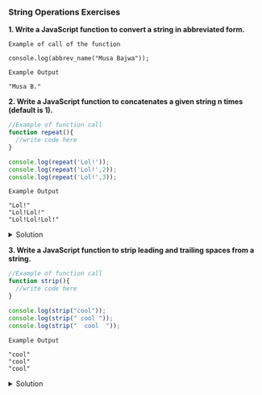 ### String Operations Exercises

**1. Write a JavaScript function to convert a string in abbreviated form.** 

```
Example of call of the function

console.log(abbrev_name("Musa Bajwa"));
```


```
Example Output

"Musa B."
```


**2. Write a JavaScript function to concatenates a given string n times (default is 1).**

```javascript
//Example of function call
function repeat(){
  //write code here
}

console.log(repeat('Lol!'));
console.log(repeat('Lol!',2));
console.log(repeat('Lol!',3));
```

```
Example Output

"Lol!"
"Lol!Lol!"
"Lol!Lol!Lol!"
```


<details>
<summary>Solution</summary>
<p>

```javascript
function repeat(string, times){
  var newString="";
  for(var i=0; i<times; i++){
    newString += string; 
  }

  return newString;
}
```

</p>
</details>


**3. Write a JavaScript function to strip leading and trailing spaces from a string.**

```javascript
//Example of function call
function strip(){
  //write code here
}

console.log(strip("cool"));
console.log(strip(" cool "));
console.log(strip("  cool  "));
```

```
Example Output

"cool"
"cool"
"cool"
```

<details>
<summary>Solution</summary>
<p>

```javascript
function strip(string){
  return string.replace(/(^\s+|\s+$)/g,'');
}
```

</p>
</details>
